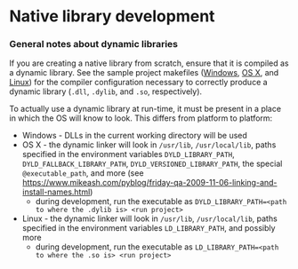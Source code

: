 <!--menu:Native library development-->
<!--label:library-->
# Native library development

<!--sublabel:library-tips-->
### General notes about dynamic libraries

If you are creating a native library from scratch, ensure that it is compiled as a dynamic library. See the sample project makefiles ([Windows](repo:samples/poc/native/Makefile.win), [OS X](repo:samples/poc/native/Makefile.osx), and [Linux](repo:samples/poc/native/Makefile.linux)) for the compiler configuration necessary to correctly produce a dynamic library (`.dll`, `.dylib`, and `.so`, respectively).

To actually use a dynamic library at run-time, it must be present in a place in which the OS will know to look. This differs from platform to platform:

 - Windows - DLLs in the current working directory will be used
 - OS X - the dynamic linker will look in `/usr/lib`, `/usr/local/lib`, paths specified in the environment variables `DYLD_LIBRARY_PATH`, `DYLD_FALLBACK_LIBRARY_PATH`, `DYLD_VERSIONED_LIBRARY_PATH`, the special `@executable_path`, and more (see  <https://www.mikeash.com/pyblog/friday-qa-2009-11-06-linking-and-install-names.html>)
   - during development, run the executable as `DYLD_LIBRARY_PATH=<path to where the .dylib is> <run project>`
 - Linux - the dynamic linker will look in `/usr/lib`, `/usr/local/lib`, paths specified in the environment variables `LD_LIBRARY_PATH`, and possibly more
   - during development, run the executable as `LD_LIBRARY_PATH=<path to where the .so is> <run project>`